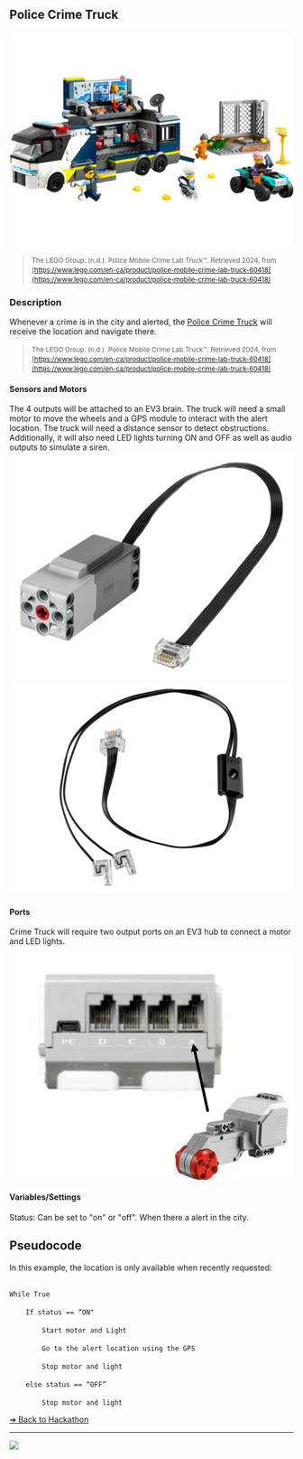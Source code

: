 ## Police Crime Truck

![Police Crime Truck](../images/police-mobile-crime-lab-truck.png)

> <small>The LEGO Group. (n.d.). Police Mobile Crime Lab Truck™. Retrieved 2024, from
[https://www.lego.com/en-ca/product/police-mobile-crime-lab-truck-60418](https://www.lego.com/en-ca/product/police-mobile-crime-lab-truck-60418)</small>

### Description

Whenever a crime is in the city and alerted,
the [Police Crime Truck](https://www.lego.com/en-ca/product/police-mobile-crime-lab-truck-60418) will receive the
location and navigate there.

> <small>The LEGO Group. (n.d.). Police Mobile Crime Lab Truck™. Retrieved 2024, from
[https://www.lego.com/en-ca/product/police-mobile-crime-lab-truck-60418](https://www.lego.com/en-ca/product/police-mobile-crime-lab-truck-60418)</small>

#### Sensors and Motors

The 4 outputs will be attached to an EV3 brain.
The truck will need a small motor to move the
wheels and a GPS module to interact with the
alert location.
The truck will need a distance sensor to detect
obstructions.
Additionally, it will also need LED lights turning
ON and OFF as well as audio outputs to
simulate a siren.
<img src="../images/police-mobile-crime-lab-truck-large-motor.png" width="624" alt="police mobile crime lab truck large motor">
<img src="../images/police-mobile-crime-lab-truck-light.png" width="624" alt="police mobile crime lab truck light">

#### Ports

Crime Truck will require two output ports on an
EV3 hub to connect a motor and LED lights.

<img src="../images/police-mobile-crime-lab-truck-ports.png" width="624" alt="police mobile crime lab truck ports">

#### Variables/Settings

Status: Can be set to "on" or "off". When there a
alert in the city. 

## Pseudocode

In this example, the location is only available when recently requested:

```pseudocode

While True

    If status == “ON"

        Start motor and Light

        Go to the alert location using the GPS

        Stop motor and light

    else status == “OFF”

        Stop motor and light

```


[&#10132; Back to Hackathon](/hackathon-set/)

---

<a href="https://brickmmo.com">
<img src="https://brickmmo.com/images/brickmmo-logo-horizontal.jpg" width="100">
</a>
